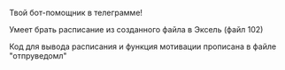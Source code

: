 Твой бот-помощник в телеграмме!

Умеет брать расписание из созданного файла в Эксель (файл 102)

Код для вывода расписания и функция мотивации прописана в файле "отпруведомл"
